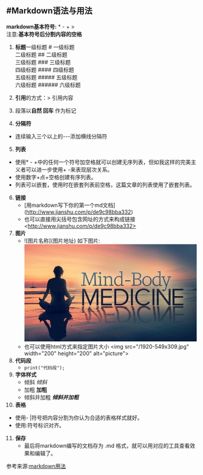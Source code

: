 #Markdown语法与用法
---
**markdown基本符号:** * - + >  
注意:**基本符号后分割内容的空格**

1. **标题**一级标题 # 一级标题    
二级标题 ## 二级标题  
三级标题 ### 三级标题  
四级标题 #### 四级标题  
五级标题 ##### 五级标题  
六级标题 ###### 六级标题

2. **引用**的方式：> 引用内容
3. 段落以**自然 回车** 作为标记
4. **分隔符**
  + 连续输入三个以上的---添加横线分隔符
5. **列表**
  + 使用* - +中的任何一个符号加空格就可以创建无序列表，但如我这样的完美主义者可以进一步使用+ -来表现层次关系。 
  + 使用数字+点+空格创建有序列表。
  + 列表可以嵌套，使用时在嵌套列表前空格，这篇文章的列表使用了嵌套列表。
6. **链接**
	+ \[用markdown写下你的第一个md文档](http://www.jianshu.com/p/de9c98bba332) 
	+ 也可以直接用尖括号包含网址的方式来构成链接&lt;http://www.jianshu.com/p/de9c98bba332> 
7. **图片**
	+ \!\[图片名称](图片地址) 如下图片:
![1920-549x309](/1920-549x309.jpg)
	+ 也可以使用html方式来指定图片大小
	&lt;img src="/1920-549x309.jpg" width="200" height="200" alt="picture"&gt;
8. **代码段**
  	+ ```print("代码段");```
9. **字体样式**
   + 倾斜 *倾斜*
   + 加粗 **加粗**
   + 倾斜并加粗 ***倾斜并加粗***
10. **表格**
   + 使用- |符号把内容分割为你认为合适的表格样式就好。
   + 使用:符号标识对齐。
11. **保存**
	+ 最后将markdown编写的文档存为 .md 格式，就可以用对应的工具查看效果和编辑了。


参考来源:[markdown用法](https://www.jianshu.com/p/de9c98bba332)